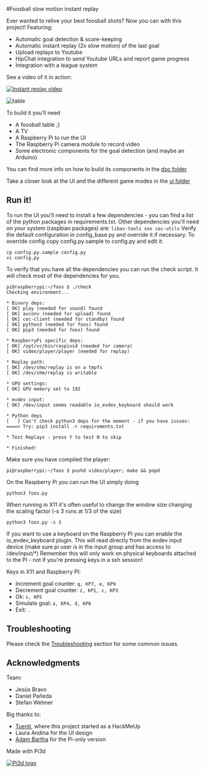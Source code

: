 #Foosball slow motion instant replay

Ever wanted to relive your best foosball shots? Now you can with this project!
Featuring:
 * Automatic goal detection & score-keeping
 * Automatic instant replay (2x slow motion) of the last goal
 * Upload replays to Youtube
 * HipChat integration to send Youtube URLs and report game progress
 * Integration with a league system

See a video of it in action:

[![Instant replay video](https://img.youtube.com/vi/BXMhitiaXEE/0.jpg)](https://www.youtube.com/watch?v=BXMhitiaXEE)

![table](doc/table.jpg)

To build it you'll need
 * A foosball table ;)
 * A TV
 * A Raspberry Pi to run the UI
 * The Raspberry Pi camera module to record video
 * Some electronic components for the goal detection (and maybe an Arduino)

You can find more info on how to build its components in the [doc folder](doc/HWSetup.md)

Take a closer look at the UI and the different game modes in the [ui folder](doc/ui/ui.md)

## Run it!

To run the UI you'll need to install a few dependencies - you can find a list of the python packages in requirements.txt.
Other dependencies you'll need on your system (raspbian packages) are: `libav-tools sox cec-utils`
Verify the default configuration in config_base.py and override it if necessary. To override config copy config.py.sample to config.py and edit it:
```
cp config.py.sample config.py
vi config.py
```

To verify that you have all the dependencies you can run the check script. It will check most of the dependencies for you.
```
pi@raspberrypi:~/foos $ ./check
Checking environment...

* Binary deps:
[ OK] play (needed for sound) found
[ OK] avconv (needed for upload) found
[ OK] cec-client (needed for standby) found
[ OK] python3 (needed for foos) found
[ OK] pip3 (needed for foos) found

* RaspberryPi specific deps:
[ OK] /opt/vc/bin/raspivid (needed for camera)
[ OK] video/player/player (needed for replay)

* Replay path:
[ OK] /dev/shm/replay is on a tmpfs
[ OK] /dev/shm/replay is writable

* GPU settings:
[ OK] GPU memory set to 192

* evdev input:
[ OK] /dev/input seems readable io_evdev_keyboard should work

* Python deps
[   ] Can't check python3 deps for the moment - if you have issues:
====> Try: pip3 install -r requirements.txt 

* Test Replays - press Y to test N to skip

* Finished!
```

Make sure you have compiled the player:

```
pi@raspberrypi:~/foos $ pushd video/player; make && popd
```

On the Raspberry Pi you can run the UI simply doing
```
python3 foos.py
```

When running in X11 it's often useful to change the window size changing the scaling factor (-s 3 runs at 1/3 of the size)
```
python3 foos.py -s 3
```

If you want to use a keyboard on the Raspberry PI you can enable the io_evdev_keyboard plugin.
This will read directly from the evdev input device (make sure pi user is in the input group and has access to /dev/input/*)
Remember this will only work on physical keyboards attached to the PI - not if you're pressing keys in a ssh session!

Keys in X11 and Raspberry PI:
 * Increment goal counter: `q, KP7, e, KP9`
 * Decrement goal counter: `z, KP1, c, KP3`
 * Ok: `s, KP5`
 * Simulate goal: `a, KP4, d, KP6`
 * Exit: `.`

## Troubleshooting

Please check the [Troubleshooting](doc/Troubleshooting.md) section for some common issues.

## Acknowledgments

Team:
 * Jesús Bravo
 * Daniel Pañeda
 * Stefan Wehner

Big thanks to:
 * [Tuenti](http://www.tuenti.com), where this project started as a HackMeUp
 * Laura Andina for the UI design
 * [Adam Bartha](https://github.com/bartha-adam) for the Pi-only version

Made with Pi3d

[![Pi3d logo](https://raw.githubusercontent.com/tipam/pi3d/master/images/rpilogoshad128.png)](https://pi3d.github.io/)
